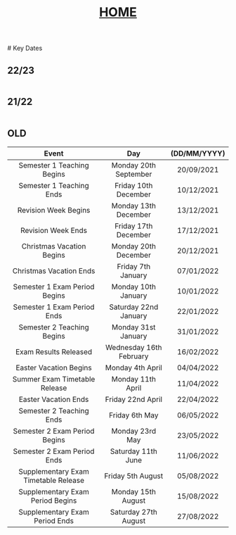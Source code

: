 <header style="text-align:center;">
<h1><a href="https://mattythehacker.github.io/FirstYearCSResources/"><b>HOME</b></a></h1>
</header>
# Key Dates


<h2 id="itsaheadernotafuckingtableyoustupidcunt2223">22/23</h2>

<table id="2223" align="center"></table>



<h2 id="itsaheadernotafuckingtableyoustupidcunt2122">21/22</h2>

<table id="2122" align="center"></table>


## OLD


| Event | Day | (DD/MM/YYYY) |
| :--: | :--: | :--: |
| Semester 1 Teaching Begins | Monday 20th September | 20/09/2021 |
| Semester 1 Teaching Ends | Friday 10th December | 10/12/2021 |
| Revision Week Begins | Monday 13th December | 13/12/2021 |
| Revision Week Ends | Friday 17th December | 17/12/2021 |
| Christmas Vacation Begins | Monday 20th December | 20/12/2021 |
| Christmas Vacation Ends | Friday 7th January | 07/01/2022 |
| Semester 1 Exam Period Begins | Monday 10th January | 10/01/2022 |
| Semester 1 Exam Period Ends | Saturday 22nd January | 22/01/2022 |
| Semester 2 Teaching Begins | Monday 31st January | 31/01/2022 |
| Exam Results Released | Wednesday 16th February | 16/02/2022 |
| Easter Vacation Begins | Monday 4th April | 04/04/2022 |
| Summer Exam Timetable Release | Monday 11th April | 11/04/2022 |
| Easter Vacation Ends | Friday 22nd April | 22/04/2022 |
| Semester 2 Teaching Ends | Friday 6th May | 06/05/2022 |
| Semester 2 Exam Period Begins | Monday 23rd May | 23/05/2022 |
| Semester 2 Exam Period Ends | Saturday 11th June | 11/06/2022 |
| Supplementary Exam Timetable Release | Friday 5th August | 05/08/2022 |
| Supplementary Exam Period Begins | Monday 15th August | 15/08/2022 |
| Supplementary Exam Period Ends | Saturday 27th August | 27/08/2022 | 


<script src="js/dates.js"></script>